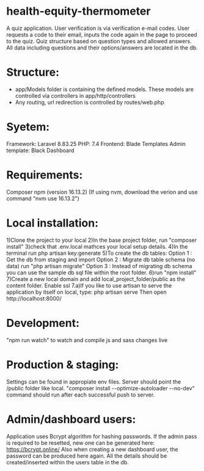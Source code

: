 # health-equity-thermometer

A quiz application.
User verification is via verification e-mail codes. User requests a code to their email, inputs the code again in the page to proceed to the quiz.
Quiz structure based on question types and allowed answers. All data including questions and their options/answers are located in the db. 

# Structure:
* app/Models folder is containing the defined models. These models are controlled via controllers in app/http/controllers
* Any routing, url redirection is controlled by routes/web.php

# Syetem:
Framework: Laravel 8.83.25
PHP: 7.4
Frontend: Blade Templates
Admin template: Black Dashboard

# Requirements:
Composer
npm  (version 16.13.2)   (If using nvm, download the verion and use command "nvm use 16.13.2")

# Local installation:
1)Clone the project to your local
2)In the base project folder, run "composer install"
3)check that .env.local mathces your local setup details. 
4)In the terminal run php artisan key:generate
5)To create the db tables: 
Option 1 : Get the db from staging and import
Option 2 : Migrate db table schema (no data) run "php artisan migrate"
Option 3 : Instead of migrating db schema you can use the sample db sql file within the root folder. 
6)run "npm install"
7)Create a new local domain and add local_project_folder/public as the content folder. Enable ssl
7.a)If you like to use artisan to serve the application by itself on local, type:
php artisan serve
Then open http://localhost:8000/

# Development:
"npm run watch" to watch and compile js and sass changes live

# Production & staging:
Settings can be found in appropiate env files. Server should point the /public folder like local. 
"composer install --optimize-autoloader --no-dev" command should run after each successful push to server.

# Admin/dashboard users:
Application uses Bcrypt algorithm for hashing passwords. If the admin pass is required to be resetted, new one can be generated here: https://bcrypt.online/
Also when creating a new dashboard user, the password can be produced here again. All the details should be created/inserted within the users table in the db. 
